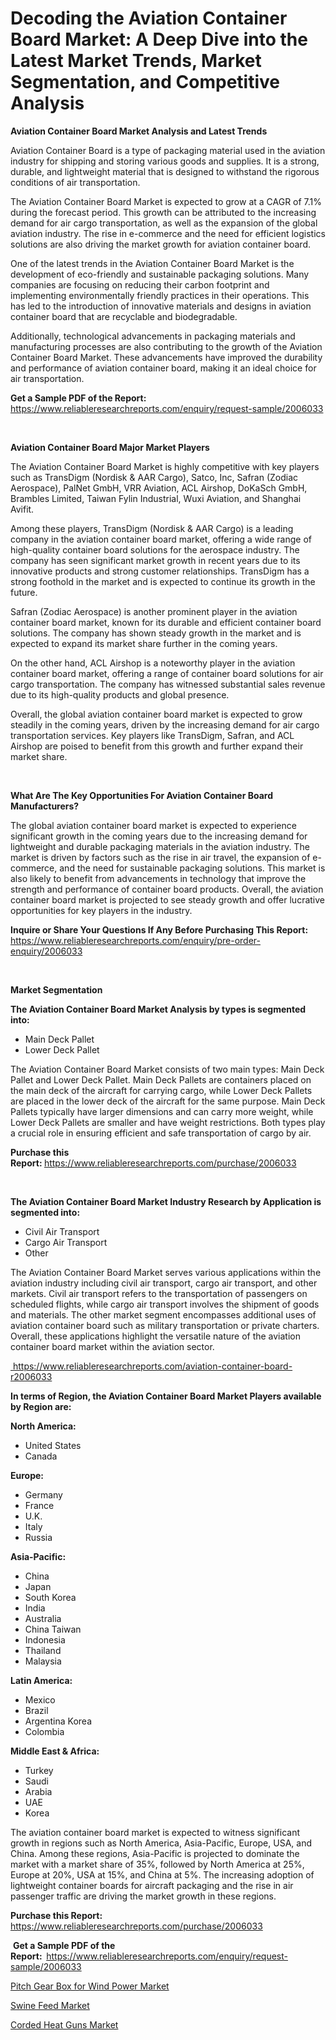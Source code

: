 <p><h1>Decoding the Aviation Container Board Market: A Deep Dive into the Latest Market Trends, Market Segmentation, and Competitive Analysis</h1></p><p><strong>Aviation Container Board Market Analysis and Latest Trends</strong></p>
<p><p>Aviation Container Board is a type of packaging material used in the aviation industry for shipping and storing various goods and supplies. It is a strong, durable, and lightweight material that is designed to withstand the rigorous conditions of air transportation.</p><p>The Aviation Container Board Market is expected to grow at a CAGR of 7.1% during the forecast period. This growth can be attributed to the increasing demand for air cargo transportation, as well as the expansion of the global aviation industry. The rise in e-commerce and the need for efficient logistics solutions are also driving the market growth for aviation container board.</p><p>One of the latest trends in the Aviation Container Board Market is the development of eco-friendly and sustainable packaging solutions. Many companies are focusing on reducing their carbon footprint and implementing environmentally friendly practices in their operations. This has led to the introduction of innovative materials and designs in aviation container board that are recyclable and biodegradable.</p><p>Additionally, technological advancements in packaging materials and manufacturing processes are also contributing to the growth of the Aviation Container Board Market. These advancements have improved the durability and performance of aviation container board, making it an ideal choice for air transportation.</p></p>
<p><strong>Get a Sample PDF of the Report:&nbsp;</strong> <a href="https://www.reliableresearchreports.com/enquiry/request-sample/2006033">https://www.reliableresearchreports.com/enquiry/request-sample/2006033</a></p>
<p>&nbsp;</p>
<p><strong>Aviation Container Board Major Market Players</strong></p>
<p><p>The Aviation Container Board Market is highly competitive with key players such as TransDigm (Nordisk & AAR Cargo), Satco, Inc, Safran (Zodiac Aerospace), PalNet GmbH, VRR Aviation, ACL Airshop, DoKaSch GmbH, Brambles Limited, Taiwan Fylin Industrial, Wuxi Aviation, and Shanghai Avifit.</p><p>Among these players, TransDigm (Nordisk & AAR Cargo) is a leading company in the aviation container board market, offering a wide range of high-quality container board solutions for the aerospace industry. The company has seen significant market growth in recent years due to its innovative products and strong customer relationships. TransDigm has a strong foothold in the market and is expected to continue its growth in the future.</p><p>Safran (Zodiac Aerospace) is another prominent player in the aviation container board market, known for its durable and efficient container board solutions. The company has shown steady growth in the market and is expected to expand its market share further in the coming years.</p><p>On the other hand, ACL Airshop is a noteworthy player in the aviation container board market, offering a range of container board solutions for air cargo transportation. The company has witnessed substantial sales revenue due to its high-quality products and global presence.</p><p>Overall, the global aviation container board market is expected to grow steadily in the coming years, driven by the increasing demand for air cargo transportation services. Key players like TransDigm, Safran, and ACL Airshop are poised to benefit from this growth and further expand their market share.</p></p>
<p>&nbsp;</p>
<p><strong>What Are The Key Opportunities For Aviation Container Board Manufacturers?</strong></p>
<p><p>The global aviation container board market is expected to experience significant growth in the coming years due to the increasing demand for lightweight and durable packaging materials in the aviation industry. The market is driven by factors such as the rise in air travel, the expansion of e-commerce, and the need for sustainable packaging solutions. This market is also likely to benefit from advancements in technology that improve the strength and performance of container board products. Overall, the aviation container board market is projected to see steady growth and offer lucrative opportunities for key players in the industry.</p></p>
<p><strong>Inquire or Share Your Questions If Any Before Purchasing This Report:</strong> <a href="https://www.reliableresearchreports.com/enquiry/pre-order-enquiry/2006033">https://www.reliableresearchreports.com/enquiry/pre-order-enquiry/2006033</a></p>
<p>&nbsp;</p>
<p><strong>Market Segmentation</strong></p>
<p><strong>The Aviation Container Board Market Analysis by types is segmented into:</strong></p>
<p><ul><li>Main Deck Pallet</li><li>Lower Deck Pallet</li></ul></p>
<p><p>The Aviation Container Board Market consists of two main types: Main Deck Pallet and Lower Deck Pallet. Main Deck Pallets are containers placed on the main deck of the aircraft for carrying cargo, while Lower Deck Pallets are placed in the lower deck of the aircraft for the same purpose. Main Deck Pallets typically have larger dimensions and can carry more weight, while Lower Deck Pallets are smaller and have weight restrictions. Both types play a crucial role in ensuring efficient and safe transportation of cargo by air.</p></p>
<p><strong>Purchase this Report:&nbsp;</strong><a href="https://www.reliableresearchreports.com/purchase/2006033">https://www.reliableresearchreports.com/purchase/2006033</a></p>
<p>&nbsp;</p>
<p><strong>The Aviation Container Board Market Industry Research by Application is segmented into:</strong></p>
<p><ul><li>Civil Air Transport</li><li>Cargo Air Transport</li><li>Other</li></ul></p>
<p><p>The Aviation Container Board Market serves various applications within the aviation industry including civil air transport, cargo air transport, and other markets. Civil air transport refers to the transportation of passengers on scheduled flights, while cargo air transport involves the shipment of goods and materials. The other market segment encompasses additional uses of aviation container board such as military transportation or private charters. Overall, these applications highlight the versatile nature of the aviation container board market within the aviation sector.</p></p>
<p><a href="https://www.reliableresearchreports.com/aviation-container-board-r2006033">&nbsp;https://www.reliableresearchreports.com/aviation-container-board-r2006033</a></p>
<p><strong>In terms of Region, the Aviation Container Board Market Players available by Region are:</strong></p>
<p>
    <p> <strong> North America: </strong>
        <ul>
            <li>United States</li>
            <li>Canada</li>
        </ul>
        </p> 
    <p> <strong> Europe: </strong>
        <ul>
            <li>Germany</li>
            <li>France</li>
            <li>U.K.</li>
            <li>Italy</li>
            <li>Russia</li>
        </ul>
        </p> 
    <p> <strong> Asia-Pacific: </strong>
        <ul>
            <li>China</li>
            <li>Japan</li>
            <li>South Korea</li>
            <li>India</li>
            <li>Australia</li>
            <li>China Taiwan</li>
            <li>Indonesia</li>
            <li>Thailand</li>
            <li>Malaysia</li>
        </ul>
        </p> 
    <p> <strong> Latin America: </strong>
        <ul>
            <li>Mexico</li>
            <li>Brazil</li>
            <li>Argentina Korea</li>
            <li>Colombia</li>
        </ul>
        </p> 
    <p> <strong> Middle East & Africa: </strong>
        <ul>
            <li>Turkey</li>
            <li>Saudi</li>
            <li>Arabia</li>
            <li>UAE</li>
            <li>Korea</li>
        </ul>
    </p>
    </p>
<p><p>The aviation container board market is expected to witness significant growth in regions such as North America, Asia-Pacific, Europe, USA, and China. Among these regions, Asia-Pacific is projected to dominate the market with a market share of 35%, followed by North America at 25%, Europe at 20%, USA at 15%, and China at 5%. The increasing adoption of lightweight container boards for aircraft packaging and the rise in air passenger traffic are driving the market growth in these regions.</p></p>
<p><strong>Purchase this Report: </strong><a href="https://www.reliableresearchreports.com/purchase/2006033">https://www.reliableresearchreports.com/purchase/2006033</a></p>
<p>&nbsp;<strong>Get a Sample PDF of the Report:&nbsp;&nbsp;</strong><a href="https://www.reliableresearchreports.com/enquiry/request-sample/2006033">https://www.reliableresearchreports.com/enquiry/request-sample/2006033</a></p>
<p><strong></strong></p>
<p><p><a href="https://github.com/Glendatilghmankmgz0rbhwpy/Market-Research-Report-List-3/blob/main/pitch-gear-box-for-wind-power-market.md">Pitch Gear Box for Wind Power Market</a></p><p><a href="https://www.linkedin.com/pulse/insights-swine-feed-industry-market-financial-status-size-lxozc?trackingId=uAkrGw3ATYK44%2BKjznMDHw%3D%3D">Swine Feed Market</a></p><p><a href="https://github.com/DeonteStanton2023/Market-Research-Report-List-2/blob/main/corded-heat-guns-market.md">Corded Heat Guns Market</a></p></p>
